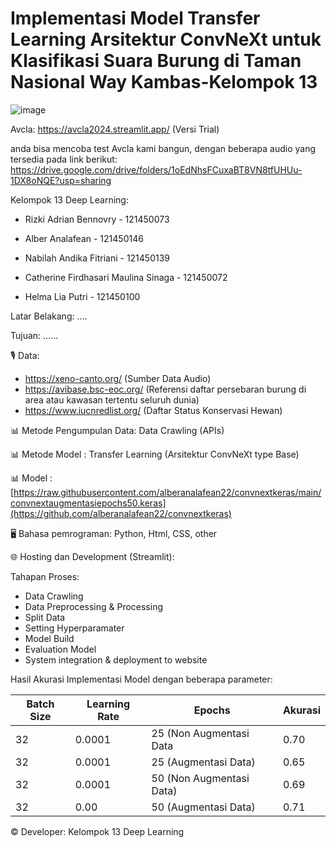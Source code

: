 # Implementasi Model Transfer Learning Arsitektur ConvNeXt untuk Klasifikasi Suara Burung di Taman Nasional Way Kambas-Kelompok 13

![image](https://github.com/user-attachments/assets/546cf905-33dd-4c77-a772-7a87ac493110)

Avcla: https://avcla2024.streamlit.app/ (Versi Trial)

anda bisa mencoba test Avcla kami bangun, dengan beberapa audio yang tersedia pada link berikut: https://drive.google.com/drive/folders/1oEdNhsFCuxaBT8VN8tfUHUu-1DX8oNQE?usp=sharing

Kelompok 13 Deep Learning:

- Rizki Adrian Bennovry - 121450073 
  
- Alber Analafean - 121450146 
  
- Nabilah Andika Fitriani - 121450139 

- Catherine Firdhasari Maulina Sinaga - 121450072
  
- Helma Lia Putri - 121450100

Latar Belakang: ....

Tujuan: ......

🎙 Data: 
- https://xeno-canto.org/ (Sumber Data Audio)
- https://avibase.bsc-eoc.org/ (Referensi daftar persebaran burung di area atau kawasan tertentu seluruh dunia)
- https://www.iucnredlist.org/ (Daftar Status Konservasi Hewan)

📊 Metode Pengumpulan Data: Data Crawling (APIs)

📊 Metode Model : Transfer Learning (Arsitektur ConvNeXt type Base)

📊 Model : [https://raw.githubusercontent.com/alberanalafean22/convnextkeras/main/convnextaugmentasiepochs50.keras](https://github.com/alberanalafean22/convnextkeras)

🖥 Bahasa pemrograman: Python, Html, CSS, other

🌐 Hosting dan Development (Streamlit): 

Tahapan Proses:
- Data Crawling
- Data Preprocessing & Processing
- Split Data
- Setting Hyperparamater
- Model Build
- Evaluation Model
- System integration & deployment to website


Hasil Akurasi Implementasi Model dengan beberapa parameter:

| Batch Size | Learning Rate  | Epochs                   | Akurasi |
|------------|----------------|--------------------------|---------|
| 32         |     0.0001     | 25 (Non Augmentasi Data  |   0.70  |
| 32         |     0.0001     | 25 (Augmentasi Data)     |   0.65  |
| 32         |     0.0001     | 50 (Non Augmentasi Data) |   0.69  |
| 32         |     0.00       | 50 (Augmentasi Data)     |   0.71  |

© Developer: Kelompok 13 Deep Learning
